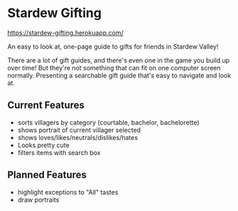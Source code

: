 # Stardew Gifting
https://stardew-gifting.herokuapp.com/

An easy to look at, one-page guide to gifts for friends in Stardew Valley!

There are a lot of gift guides, and there's even one in the game you build up over time! But they're not something that can fit on one computer screen normally. Presenting a searchable gift guide that's easy to navigate and look at. 

## Current Features
- sorts villagers by category (courtable, bachelor, bachelorette)
- shows portrait of current villager selected
- shows loves/likes/neutrals/dislikes/hates
- Looks pretty cute
- filters items with search box

## Planned Features
- highlight exceptions to "All" tastes
- draw portraits
